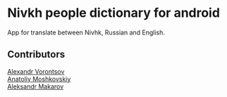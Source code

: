 # Nivkh people dictionary for android
App for translate between Nivhk, Russian and English.
## Contributors
[Alexandr Vorontsov](https://github.com/alexvrntsv)  
[Anatoliy Moshkovskiy](https://github.com/iNGAPEth)  
[Aleksandr Makarov](https://github.com/patterne)